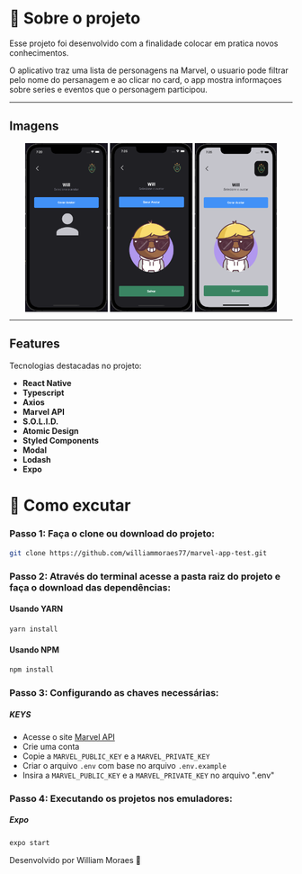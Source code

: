 # :rocket: Sobre o projeto

Esse projeto foi desenvolvido com a finalidade colocar em pratica novos conhecimentos.

<p>O aplicativo traz uma lista de personagens na Marvel, o usuario pode filtrar pelo nome do persanagem e ao clicar no card, o app mostra informaçoes sobre series e eventos que o personagem participou.</p>

<hr />

## Imagens

<div align="center">
  <img align="center" src="https://github.com/williammoraes77/ignite-teams/blob/main/assets/items1-dark.png" alt="Marvel app" height="300">
  <img align="center" src="https://github.com/williammoraes77/ignite-teams/blob/main/assets/items2-dark.png" alt="Marvel app" height="300">
  <img align="center" src="https://github.com/williammoraes77/ignite-teams/blob/main/assets/items2-light.png" alt="Marvel app" height="300">

</div>

<hr />

## Features

[//]: # 'Add the features of your project here:'

Tecnologias destacadas no projeto:

- **React Native**
- **Typescript**
- **Axios**
- **Marvel API**
- **S.O.L.I.D.**
- **Atomic Design**
- **Styled Components**
- **Modal**
- **Lodash**
- **Expo**

# 🤔 Como excutar

### Passo 1: Faça o clone ou download do projeto:

```sh
git clone https://github.com/williammoraes77/marvel-app-test.git
```

### Passo 2: Através do terminal acesse a pasta raiz do projeto e faça o download das dependências:

#### Usando YARN

```sh
yarn install
```

#### Usando NPM

```sh
npm install
```

### Passo 3: Configurando as chaves necessárias:

##### KEYS

- Acesse o site [Marvel API](https://developer.marvel.com/)
- Crie uma conta
- Copie a `MARVEL_PUBLIC_KEY` e a `MARVEL_PRIVATE_KEY`
- Criar o arquivo `.env` com base no arquivo `.env.example`
- Insira a `MARVEL_PUBLIC_KEY` e a `MARVEL_PRIVATE_KEY` no arquivo ".env"

### Passo 4: Executando os projetos nos emuladores:

##### Expo

```sh
expo start
```

Desenvolvido por William Moraes 🚀
